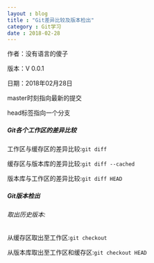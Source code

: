 ```yaml
---
layout : blog
title : "Git差异比较及版本检出"
category : Git学习
date : 2018-02-28
---
```


作者：没有语言的傻子

版本：V 0.0.1

日期：2018年02月28日

<!-- more -->


master时刻指向最新的提交

head标签指向一个分支

##### Git各个工作区的差异比较

工作区与缓存区的差异比较:```git diff```

缓存区与版本库的差异比较:```git diff --cached```

版本库与工作区的差异比较:```git diff HEAD```

##### Git版本检出

###### 取出历史版本:
从缓存区取出至工作区:```git checkout```

从版本库取出至工作区和缓存区:```git checkout HEAD```
